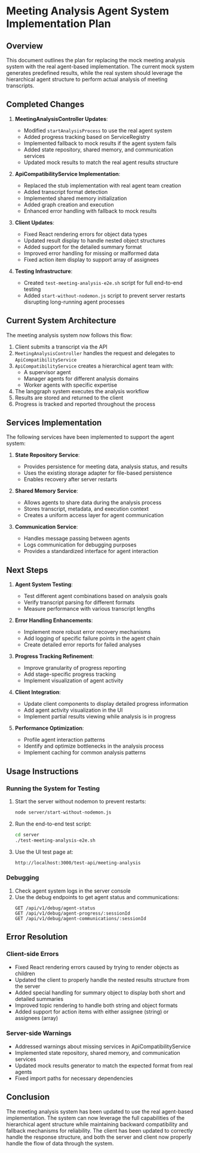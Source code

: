 # Meeting Analysis Agent System Implementation Plan

## Overview

This document outlines the plan for replacing the mock meeting analysis system with the real agent-based implementation. The current mock system generates predefined results, while the real system should leverage the hierarchical agent structure to perform actual analysis of meeting transcripts.

## Completed Changes

1. **MeetingAnalysisController Updates**:
   - Modified `startAnalysisProcess` to use the real agent system
   - Added progress tracking based on ServiceRegistry
   - Implemented fallback to mock results if the agent system fails
   - Added state repository, shared memory, and communication services
   - Updated mock results to match the real agent results structure

2. **ApiCompatibilityService Implementation**:
   - Replaced the stub implementation with real agent team creation
   - Added transcript format detection
   - Implemented shared memory initialization
   - Added graph creation and execution
   - Enhanced error handling with fallback to mock results

3. **Client Updates**:
   - Fixed React rendering errors for object data types
   - Updated result display to handle nested object structures
   - Added support for the detailed summary format
   - Improved error handling for missing or malformed data
   - Fixed action item display to support array of assignees

4. **Testing Infrastructure**:
   - Created `test-meeting-analysis-e2e.sh` script for full end-to-end testing
   - Added `start-without-nodemon.js` script to prevent server restarts disrupting long-running agent processes

## Current System Architecture

The meeting analysis system now follows this flow:

1. Client submits a transcript via the API
2. `MeetingAnalysisController` handles the request and delegates to `ApiCompatibilityService`
3. `ApiCompatibilityService` creates a hierarchical agent team with:
   - A supervisor agent
   - Manager agents for different analysis domains
   - Worker agents with specific expertise
4. The langgraph system executes the analysis workflow
5. Results are stored and returned to the client
6. Progress is tracked and reported throughout the process

## Services Implementation

The following services have been implemented to support the agent system:

1. **State Repository Service**:
   - Provides persistence for meeting data, analysis status, and results
   - Uses the existing storage adapter for file-based persistence
   - Enables recovery after server restarts

2. **Shared Memory Service**:
   - Allows agents to share data during the analysis process
   - Stores transcript, metadata, and execution context
   - Creates a uniform access layer for agent communication

3. **Communication Service**:
   - Handles message passing between agents
   - Logs communication for debugging purposes
   - Provides a standardized interface for agent interaction

## Next Steps

1. **Agent System Testing**:
   - Test different agent combinations based on analysis goals
   - Verify transcript parsing for different formats
   - Measure performance with various transcript lengths

2. **Error Handling Enhancements**:
   - Implement more robust error recovery mechanisms
   - Add logging of specific failure points in the agent chain
   - Create detailed error reports for failed analyses

3. **Progress Tracking Refinement**:
   - Improve granularity of progress reporting
   - Add stage-specific progress tracking
   - Implement visualization of agent activity

4. **Client Integration**:
   - Update client components to display detailed progress information
   - Add agent activity visualization in the UI
   - Implement partial results viewing while analysis is in progress

5. **Performance Optimization**:
   - Profile agent interaction patterns
   - Identify and optimize bottlenecks in the analysis process
   - Implement caching for common analysis patterns

## Usage Instructions

### Running the System for Testing

1. Start the server without nodemon to prevent restarts:
   ```bash
   node server/start-without-nodemon.js
   ```

2. Run the end-to-end test script:
   ```bash
   cd server
   ./test-meeting-analysis-e2e.sh
   ```

3. Use the UI test page at:
   ```
   http://localhost:3000/test-api/meeting-analysis
   ```

### Debugging

1. Check agent system logs in the server console
2. Use the debug endpoints to get agent status and communications:
   ```
   GET /api/v1/debug/agent-status
   GET /api/v1/debug/agent-progress/:sessionId
   GET /api/v1/debug/agent-communications/:sessionId
   ```

## Error Resolution

### Client-side Errors
- Fixed React rendering errors caused by trying to render objects as children
- Updated the client to properly handle the nested results structure from the server
- Added special handling for summary object to display both short and detailed summaries
- Improved topic rendering to handle both string and object formats
- Added support for action items with either assignee (string) or assignees (array)

### Server-side Warnings
- Addressed warnings about missing services in ApiCompatibilityService
- Implemented state repository, shared memory, and communication services
- Updated mock results generator to match the expected format from real agents
- Fixed import paths for necessary dependencies

## Conclusion

The meeting analysis system has been updated to use the real agent-based implementation. The system can now leverage the full capabilities of the hierarchical agent structure while maintaining backward compatibility and fallback mechanisms for reliability. The client has been updated to correctly handle the response structure, and both the server and client now properly handle the flow of data through the system. 